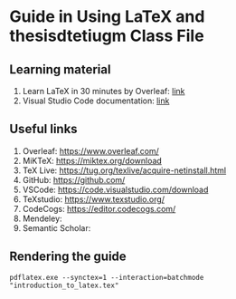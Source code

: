 # Guide in Using LaTeX and thesisdtetiugm Class File

## Learning material

1. Learn LaTeX in 30 minutes by Overleaf: [link](https://www.overleaf.com/learn)
1. Visual Studio Code documentation: [link](https://code.visualstudio.com/docs)

## Useful links

1. Overleaf: <https://www.overleaf.com/>
1. MiKTeX: <https://miktex.org/download>
1. TeX Live: <https://tug.org/texlive/acquire-netinstall.html>
1. GitHub: <https://github.com/>
1. VSCode: <https://code.visualstudio.com/download>
1. TeXstudio: <https://www.texstudio.org/>
1. CodeCogs: <https://editor.codecogs.com/>
1. Mendeley:
1. Semantic Scholar:

## Rendering the guide

```shell
pdflatex.exe --synctex=1 --interaction=batchmode "introduction_to_latex.tex"
```
